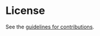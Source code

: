 # License

See the
[guidelines for contributions](https://github.com/larseggert/moderation/blob/main/CONTRIBUTING.md).
